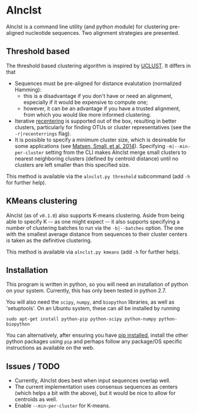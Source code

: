 
# Alnclst

Alnclst is a command line utility (and python module) for clustering pre-aligned nucleotide sequences.
Two alignment strategies are presented.


## Threshold based

The threshold based clustering algorithm is inspired by [UCLUST](http://drive5.com/usearch/manual/uclust_algo.html).
It differs in that

* Sequences must be pre-aligned for distance evalutation (normalized Hamming):
    * this is a disadvantage if you don't have or need an alignment, especially if it would be expensive to compute one;
    * however, it can be an advantage if you have a trusted alignment, from which you would like more informed clustering.
* Iterative [recentering](http://drive5.com/usearch/manual/recenter.html) is supported out of the box, resulting in better clusters, particularly for finding OTUs or cluster representatives (see the `-r|recenterrings` flag).
* It is possible to specify a minimum cluster size, which is desireable for some applications (see [Matsen, Small, et al. 2014](http://www.ploscompbiol.org/article/info:doi/10.1371/journal.pcbi.1003493)).
  Specifying `-m|--min-per-cluster` setting from the CLI makes Alnclst merge small clusters to nearest neighboring clusters (defined by centroid distance) until no clusters are left smaller than this specified size.

This method is available via the `alnclst.py threshold` subcommand (add `-h` for further help).


## KMeans clustering

Alnclst (as of `v0.1.0`) also supports K-means clustering.
Aside from being able to specify K -- as one might expect -- it also supports specifying a number of clustering batches to run via the `-b|--batches` option.
The one with the smallest average distance from sequences to their cluster centers is taken as the definitive clustering.

This method is available via `alnclst.py kmeans` (add `-h` for further help).


## Installation

This program is written in python, so you will need an installation of python on your system.
Currently, this has only been tested in python 2.7.

You will also need the `scipy`, `numpy`, and `biopython` libraries, as well as 'setuptools'.
On an Ubuntu system, these can all be installed by running

    sudo apt-get install python-pip python-scipy python-numpy python-biopython

You can alternatively, after ensuring you have [pip installed](http://www.pip-installer.org/en/latest/installing.html), install the other python packages using `pip` and perhaps follow any package/OS specific instructions as available on the web.


## Issues / TODO

* Currently, Alnclst does best when input sequences overlap well.
* The current implementation uses consensus sequences as centers (which helps a bit with the above), but it would be nice to allow for centroids as well.
* Enable `--min-per-cluster` for K-means.

